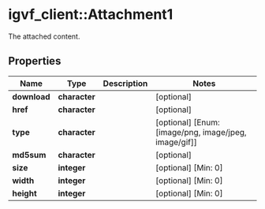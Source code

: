 # igvf_client::Attachment1

The attached content.

## Properties
Name | Type | Description | Notes
------------ | ------------- | ------------- | -------------
**download** | **character** |  | [optional] 
**href** | **character** |  | [optional] 
**type** | **character** |  | [optional] [Enum: [image/png, image/jpeg, image/gif]] 
**md5sum** | **character** |  | [optional] 
**size** | **integer** |  | [optional] [Min: 0] 
**width** | **integer** |  | [optional] [Min: 0] 
**height** | **integer** |  | [optional] [Min: 0] 



